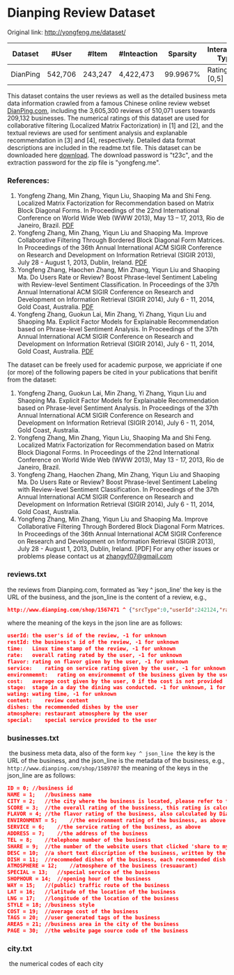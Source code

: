# Dianping Review Dataset

Original link: http://yongfeng.me/dataset/

| Dataset           | \#User    | \#Item    | \#Inteaction | Sparsity | Interaction Type           | TimeStamp | User Context | Item Context | Interaction Context |
|-------------------|-----------|-----------|--------------|----------|----------------------------|-----------|--------------|--------------|---------------------|
| DianPing                                     | 542,706    | 243,247 | 4,422,473   | 99\.9967% | Rating<br/> \[0,5\] | √ | | √ | √ |

This dataset contains the user reviews as well as the  detailed business meta data information crawled from a famous Chinese online review webset [DianPing.com](http://www.dianping.com/), including the 3,605,300 reviews of 510,071 users towards 209,132 businesses. The numerical ratings of this dataset are used for collaborative filtering (Localized Matrix Factorization) in [1] and [2], and the textual reviews are used for sentiment analysis and explanable recommendation in [3] and [4], respectively. Detailed data format descriptions are included in the readme.txt file. This dataset can be downloaded here [download](http://pan.baidu.com/s/1dDxkY0x). The download password is "t23c", and the extraction password for the zip file is "yongfeng.me".

### References:

1. Yongfeng Zhang, Min Zhang, Yiqun Liu, Shaoping Ma and Shi Feng. Localized Matrix Factorization for Recommendation based on Matrix Block Diagonal Forms. In Proceedings of the 22nd International Conference on World Wide Web (WWW 2013), May 13 – 17, 2013, Rio de Janeiro, Brazil. [PDF](http://yongfeng.me/attach/lmf-zhang.pdf)
2. Yongfeng Zhang, Min Zhang, Yiqun Liu and Shaoping Ma. Improve Collaborative Filtering Through Bordered Block Diagonal Form Matrices. In Proceedings of the 36th Annual International ACM SIGIR Conference on Research and Development on Information Retrieval (SIGIR 2013), July 28 - August 1, 2013, Dublin, Ireland. [PDF](http://yongfeng.me/attach/abbdf-zhang.pdf)
3. Yongfeng Zhang, Haochen Zhang, Min Zhang, Yiqun Liu and Shaoping Ma. Do Users Rate or Review? Boost Phrase-level Sentiment Labeling with Review-level Sentiment Classification. In Proceedings of the 37th Annual International ACM SIGIR Conference on Research and Development on Information Retrieval (SIGIR 2014), July 6 - 11, 2014, Gold Coast, Australia. [PDF](http://yongfeng.me/attach/bps-zhang.pdf)
4. Yongfeng Zhang, Guokun Lai, Min Zhang, Yi Zhang, Yiqun Liu and Shaoping Ma. Explicit Factor Models for Explainable Recommendation based on Phrase-level Sentiment Analysis. In Proceedings of the 37th Annual International ACM SIGIR Conference on Research and Development on Information Retrieval (SIGIR 2014), July 6 - 11, 2014, Gold Coast, Australia. [PDF](http://yongfeng.me/attach/efm-zhang.pdf)

The dataset can be freely used for academic purpose, we appriciate if one (or more) of the following papers be cited in your publications that benifit from the dataset:

1. Yongfeng Zhang, Guokun Lai, Min Zhang, Yi Zhang, Yiqun Liu and Shaoping Ma. Explicit Factor Models for Explainable Recommendation based on Phrase-level Sentiment Analysis. In Proceedings of the 37th Annual International ACM SIGIR Conference on Research and Development on Information Retrieval (SIGIR 2014), July 6 - 11, 2014, Gold Coast, Australia.
2. Yongfeng Zhang, Min Zhang, Yiqun Liu, Shaoping Ma and Shi Feng. Localized Matrix Factorization for Recommendation based on Matrix Block Diagonal Forms. In Proceedings of the 22nd International Conference on World Wide Web (WWW 2013), May 13 - 17, 2013, Rio de Janeiro, Brazil. 
3. Yongfeng Zhang, Haochen Zhang, Min Zhang, Yiqun Liu and Shaoping Ma. Do Users Rate or Review? Boost Phrase-level Sentiment Labeling with Review-level Sentiment Classification. In Proceedings of the 37th Annual International ACM SIGIR Conference on Research and Development on Information Retrieval (SIGIR 2014), July 6 - 11, 2014, Gold Coast, Australia.
4. Yongfeng Zhang, Min Zhang, Yiqun Liu and Shaoping Ma. Improve Collaborative Filtering Through Bordered Block Diagonal Form Matrices. In Proceedings of the 36th Annual International ACM SIGIR Conference on Research and Development on Information Retrieval (SIGIR 2013), July 28 - August 1, 2013, Dublin, Ireland. [PDF]
   For any other issues or problems please contact us at zhangyf07@gmail.com

### reviews.txt

the reviews from Dianping.com, formated as 'key ^ json_line'
the key is the URL of the business, and the json_line is the content of a review, e.g.,

```json
http://www.dianping.com/shop/1567471 ^ {"srcType":0,"userId":242124,"rate":-1,"time":1250584020000,"restId":1567471,"flavor":2,"environment":2,"service":1,"cost":0,"stage":-1,"waiting":-1,"content":"\n","dishes":[],"atmosphere":[],"special":[]}
```

where the meaning of the keys in the json line are as follows:

```json
userId:	the user's id of the review, -1 for unknown
restId:	the business's id of the review, -1 for unknown
time:	Linux time stamp of the review, -1 for unknown
rate:	overall rating rated by the user, -1 for unknown
flavor:	rating on flavor given by the user, -1 for unknown
service:	rating on service rating given by the user, -1 for unknown
environmemnt:	rating on environmemnt of the business given by the user, -1 for unknown
cost:	average cost given by the user, 0 if the cost is not provided
stage:	stage in a day the dining was conducted. -1 for unknown, 1 for breakfast, 2 for lunch, 3 for dinner
wating: wating time, -1 for unknown
content:	review content
dishes:	the recommended dishes by the user
atmosphere:	restaurant atmosphere by the user
special:	special service provided to the user
```

### businesses.txt

​	the business meta data, also of the form `key ^ json_line`
​	the key is the URL of the business, and the json_line is the metadata of the business, e.g., `http://www.dianping.com/shop/1589707`
the meaning of the keys in the json_line are as follows:

```json
ID = 0;	//business id
NAME = 1;	//business name
CITY = 2;	//the city where the business is located, please refer to the city.txt file for the name of the city codes
SCORE = 3;	//the overall rating of the bussiness, this rating is calculated by Dianping.com itself according to the user reviews, and the rating is displayed in the business front page
FLAVOR = 4;	//the flavor rating of the business, also calculated by Dianping and displayed on the front page
ENVIRONMENT = 5;	//the environment rating of the business, as above
SERVICE = 6;	//the service rating of the business, as above
ADDRESS = 7;	//the address of the business
TEL = 8;	//telephone number of the business
SHARE = 9;	//the number of the website users that clicked 'share to my friends' button for the business
DESC = 10;	//a short text discription of the business, written by the business owner usually
DISH = 11;	//recommeded dishes of the business, each recommended dish is accompanied by the number of recommendations
ATMOSPHERE = 12;	//atmosphere of the business (resuaurant)
SPECIAL = 13;	//special service of the business
SHOPHOUR = 14;	//opening hour of the business
WAY = 15;	//(public) traffic route of the business
LAT = 16;	//latitude of the location of the business
LNG = 17;	//longitude of the location of the business
STYLE = 18;	//business style
COST = 19;	//average cost of the business
TAGS = 20;	//user generated tags of the business
AREAS = 21;	//business area in the city of the business
PAGE = 30;	//the website page source code of the business
```

### city.txt

​	the numerical codes of each city